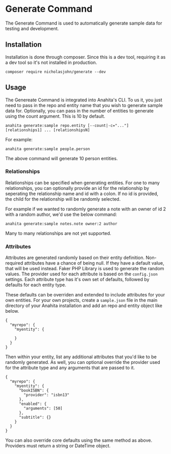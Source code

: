 # Generate Command
The Generate Command is used to automatically generate sample data for testing and development.

## Installation
Installation is done through composer.  Since this is a dev tool, requiring it as a dev tool so it's not installed in production.

```
composer require nicholasjohn/generate --dev
```

## Usage
The Genereate Command is integrated into Anahita's CLI. To us it, you just need to pass in the repo and entity name that you wish to generate sample data for. Optionally, you can pass in the number of entities to generate using the count argument. This is 10 by default.

```
anahita generate:sample repo.entity [--count|-c="..."] [relationships1] ... [relationshipsN]
```

For example:
```
anahita generate:sample people.person
```

The above command will generate 10 person entities.

### Relationships
Relationships can be specified when generating entities. For one to many relationships, you can optionally provide an id for the relationship by seperating the relationship name and id with a colon. If no id is provided, the child for the relationship will be randomly selected. 

For example if we wanted to randomly generate a note with an owner of id 2 with a random author, we'd use the below command:

```
anahita generate:sample notes.note owner:2 author
```

Many to many relationships are not yet supported.

### Attributes
Attributes are generated randomly based on their entity definition. Non-required attributes have a chance of being null. If they have a default value, that will be used instead. Faker PHP Library is used to generate the random values.  The provider used for each attribute is based on the `config.json` settings. Each attribute type has it's own set of defaults, followed by defaults for each entity type.

These defaults can be overriden and extended to include attributes for your own entities. For your own projects, create a `sample.json` file in the main directory of your Anahita installation and add an repo and entity object like below.

```
{
  "myrepo": {
    "myentity": {

    }
  }
}
```

Then within your entity, list any additional attributes that you'd like to be randomly generated. As well, you can optional override the provider used for the attribute type and any arguments that are passed to it.

```
{
  "myrepo": {
    "myentity": {
      "bookISBN": {
        "provider": "isbn13"
      },
      "enabled": {
        "arguments": [50]
      },
      "subtitle": {}
    }
  }
}
```

You can also override core defaults using the same method as above. Providers must return a string or DateTime object.